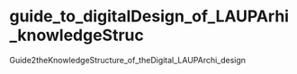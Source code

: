 # guide_to_digitalDesign_of_LAUPArhi_knowledgeStruc
 Guide2theKnowledgeStructure_of_theDigital_LAUPArchi_design
